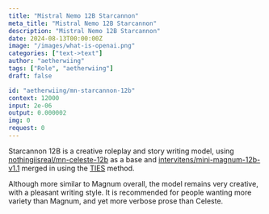 ```yaml
---
title: "Mistral Nemo 12B Starcannon"
meta_title: "Mistral Nemo 12B Starcannon"
description: "Mistral Nemo 12B Starcannon"
date: 2024-08-13T00:00:00Z
image: "/images/what-is-openai.png"
categories: ["text->text"]
author: "aetherwiing"
tags: ["Role", "aetherwiing"]
draft: false

id: "aetherwiing/mn-starcannon-12b"
context: 12000
input: 2e-06
output: 0.000002
img: 0
request: 0
---
```


Starcannon 12B is a creative roleplay and story writing model, using [nothingiisreal/mn-celeste-12b](https://openrouter.ai/models/nothingiisreal/mn-celeste-12b) as a base and [intervitens/mini-magnum-12b-v1.1](https://huggingface.co/intervitens/mini-magnum-12b-v1.1) merged in using the [TIES](https://arxiv.org/abs/2306.01708) method.

Although more similar to Magnum overall, the model remains very creative, with a pleasant writing style. It is recommended for people wanting more variety than Magnum, and yet more verbose prose than Celeste.

